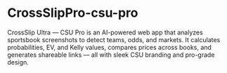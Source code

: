 # CrossSlipPro-csu-pro
CrossSlip Ultra — CSU Pro is an AI-powered web app that analyzes sportsbook screenshots to detect teams, odds, and markets. It calculates probabilities, EV, and Kelly values, compares prices across books, and generates shareable links — all with sleek CSU branding and pro-grade design.
